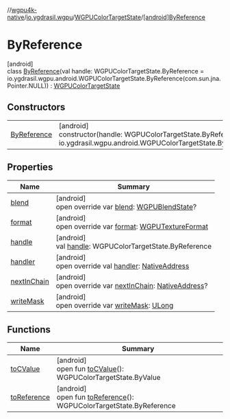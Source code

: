//[wgpu4k-native](../../../../index.md)/[io.ygdrasil.wgpu](../../index.md)/[WGPUColorTargetState](../index.md)/[[android]ByReference](index.md)

# ByReference

[android]\
class [ByReference](index.md)(val handle: WGPUColorTargetState.ByReference = io.ygdrasil.wgpu.android.WGPUColorTargetState.ByReference(com.sun.jna.Pointer.NULL)) : [WGPUColorTargetState](../index.md)

## Constructors

| | |
|---|---|
| [ByReference](-by-reference.md) | [android]<br>constructor(handle: WGPUColorTargetState.ByReference = io.ygdrasil.wgpu.android.WGPUColorTargetState.ByReference(com.sun.jna.Pointer.NULL)) |

## Properties

| Name | Summary |
|---|---|
| [blend](blend.md) | [android]<br>open override var [blend](blend.md): [WGPUBlendState](../../-w-g-p-u-blend-state/index.md)? |
| [format](format.md) | [android]<br>open override var [format](format.md): [WGPUTextureFormat](../../-w-g-p-u-texture-format/index.md) |
| [handle](handle.md) | [android]<br>val [handle](handle.md): WGPUColorTargetState.ByReference |
| [handler](handler.md) | [android]<br>open override val [handler](handler.md): [NativeAddress](../../../ffi/-native-address/index.md) |
| [nextInChain](next-in-chain.md) | [android]<br>open override var [nextInChain](next-in-chain.md): [NativeAddress](../../../ffi/-native-address/index.md)? |
| [writeMask](write-mask.md) | [android]<br>open override var [writeMask](write-mask.md): [ULong](https://kotlinlang.org/api/core/kotlin-stdlib/kotlin/-u-long/index.html) |

## Functions

| Name | Summary |
|---|---|
| [toCValue](../[android]to-c-value.md) | [android]<br>open fun [toCValue](../[android]to-c-value.md)(): WGPUColorTargetState.ByValue |
| [toReference](../to-reference.md) | [android]<br>open fun [toReference](../to-reference.md)(): WGPUColorTargetState.ByReference |